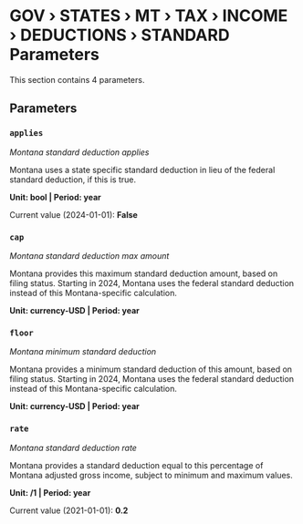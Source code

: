 # GOV › STATES › MT › TAX › INCOME › DEDUCTIONS › STANDARD Parameters

This section contains 4 parameters.

## Parameters

### `applies`
*Montana standard deduction applies*

Montana uses a state specific standard deduction in lieu of the federal standard deduction, if this is true.

**Unit: bool | Period: year**

Current value (2024-01-01): **False**


### `cap`
*Montana standard deduction max amount*

Montana provides this maximum standard deduction amount, based on filing status. Starting in 2024, Montana uses the federal standard deduction instead of this Montana-specific calculation.

**Unit: currency-USD | Period: year**


### `floor`
*Montana minimum standard deduction*

Montana provides a minimum standard deduction of this amount, based on filing status. Starting in 2024, Montana uses the federal standard deduction instead of this Montana-specific calculation.

**Unit: currency-USD | Period: year**


### `rate`
*Montana standard deduction rate*

Montana provides a standard deduction equal to this percentage of Montana adjusted gross income, subject to minimum and maximum values.

**Unit: /1 | Period: year**

Current value (2021-01-01): **0.2**

